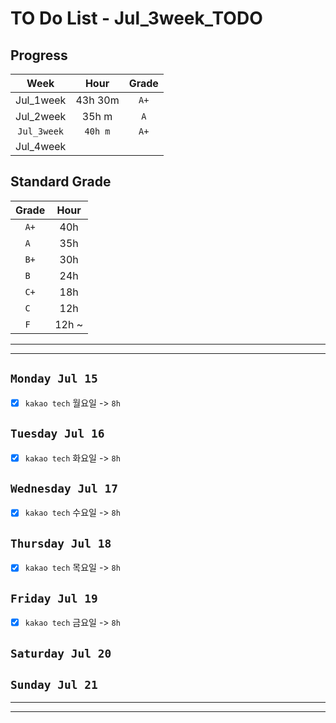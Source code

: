 # TO Do List - Jul_3week_TODO

## Progress
| Week | Hour | Grade |
|:---:|:---:|:---:|
|Jul_1week|43h 30m|`A+`|
|Jul_2week|35h m|`A`|
|`Jul_3week`|`40h m`|`A+`|
|Jul_4week|||

## Standard Grade
| Grade | Hour |
|:---:|:---:|
|`A+`|40h|
|`A `|35h|
|`B+`|30h|
|`B `|24h|
|`C+`|18h|
|`C `|12h|
|`F `|12h ~|


---
---

## `Monday Jul 15`
- [x] `kakao tech` 월요일 -> `8h`


## `Tuesday Jul 16` 
- [x] `kakao tech` 화요일 -> `8h`


## `Wednesday Jul 17` 
- [x] `kakao tech` 수요일 -> `8h`


## `Thursday Jul 18`
- [x] `kakao tech` 목요일 -> `8h`


## `Friday Jul 19` 
- [x] `kakao tech` 금요일 -> `8h`


## `Saturday Jul 20` 


## `Sunday Jul 21` 



---
---
<!-- ## `Algorithm` - `Do it! 알고리즘 코딩테스트 '자바 편'` -->


<!-- ## `Spring` -> `h m` -->

<!-- ## `etc.` -> `h m` -->


<br><br>

<!-- > `개인공부` : `6h 30m` -> `25h 36m` -> `22h 19m` -> -->

<br><br>

<!-- 
## `Java`
## `OPIc`
## `토익` 
-->




